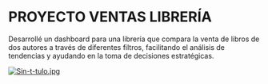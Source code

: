 # PROYECTO VENTAS LIBRERÍA
Desarrollé un dashboard para una librería que compara la venta de libros de dos autores a través de diferentes filtros, facilitando el análisis de tendencias y ayudando en la toma de decisiones estratégicas.

[![Sin-t-tulo.jpg](https://i.postimg.cc/90QHFJzm/Sin-t-tulo.jpg)](https://postimg.cc/7GdWK1gd)
